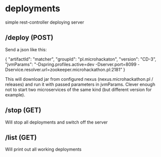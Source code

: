 deployments
===========

simple rest-controller deploying server

/deploy (POST)
-------------
Send a json like this:

{
 "artifactId": "matcher",
 "groupId": "pl.microhackaton",
 "version": "CD-3",
 "jvmParams": "-Dspring.profiles.active=dev -Dserver.port=8099 -Dservice.resolver.url=zookeeper.microhackathon.pl:2181”
}

This will download jar from configured nexus (nexus.microhackathon.pl / releases) and run it with passed parameters in jvmParams. Clever enough not to start two microservices of the same kind (but different version for example).

/stop (GET)
-----------

Will stop all deployments and switch off the server

/list (GET)
-----------

Will print out all working deployments

